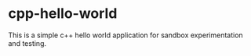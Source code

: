 # cpp-hello-world
This is a simple c++ hello world application for sandbox experimentation and testing.
